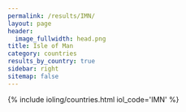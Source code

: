 ```yaml
---
permalink: /results/IMN/
layout: page
header:
  image_fullwidth: head.png
title: Isle of Man
category: countries
results_by_country: true
sidebar: right
sitemap: false
---
```


{% include ioling/countries.html iol_code='IMN' %}